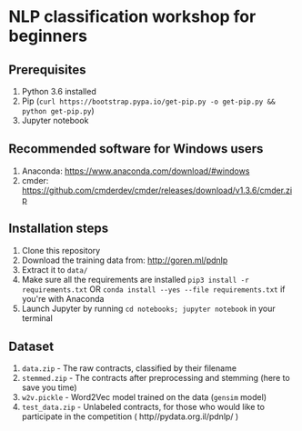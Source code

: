 # NLP classification workshop for beginners
## Prerequisites
 1.  Python 3.6 installed
 1.  Pip (`curl https://bootstrap.pypa.io/get-pip.py -o get-pip.py && python get-pip.py`)
 1.  Jupyter notebook

## Recommended software for Windows users
 1. Anaconda: https://www.anaconda.com/download/#windows
 1. cmder: https://github.com/cmderdev/cmder/releases/download/v1.3.6/cmder.zip

## Installation steps

 1.  Clone this repository
 1.  Download the training data from: http://goren.ml/pdnlp
 1.  Extract it to `data/`
 1.  Make sure all the requirements are installed `pip3 install -r requirements.txt` OR `conda install --yes --file requirements.txt` if you're with Anaconda
 1.  Launch Jupyter by running `cd notebooks; jupyter notebook` in your terminal


## Dataset

 1.  `data.zip` - The raw contracts, classified by their filename
 1.  `stemmed.zip` - The contracts after preprocessing and stemming (here to save you time)
 1.  `w2v.pickle` - Word2Vec model trained on the data (`gensim` model)
 1.  `test_data.zip` - Unlabeled contracts, for those who would like to participate in the competition ( http//pydata.org.il/pdnlp/ )



